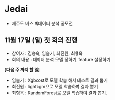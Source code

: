 # Jedai
- 제주도 버스 빅데이터 분석 공모전

## 11월 17일 (일) 첫 회의 진행
- 참여자 : 김승욱, 임슬기, 최진원, 최형욱
- 회의 내용 : 데이터 분석 모델 정하기, feature 설정하기

**[다음 주 까지 할 일]**
- 임슬기 : Xgboost로 모델 학습 해서 테스트 결과 뽑기
- 최진원 : lightbgm으로 모델 학습하여 결과 뽑기
- 최형욱 : RandomForest로 모델 학습하여 결과 뽑기.

